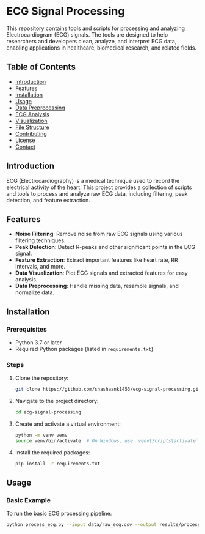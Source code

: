 # ECG Signal Processing

This repository contains tools and scripts for processing and analyzing Electrocardiogram (ECG) signals. The tools are designed to help researchers and developers clean, analyze, and interpret ECG data, enabling applications in healthcare, biomedical research, and related fields.

## Table of Contents

- [Introduction](#introduction)
- [Features](#features)
- [Installation](#installation)
- [Usage](#usage)
- [Data Preprocessing](#data-preprocessing)
- [ECG Analysis](#ecg-analysis)
- [Visualization](#visualization)
- [File Structure](#file-structure)
- [Contributing](#contributing)
- [License](#license)
- [Contact](#contact)

## Introduction

ECG (Electrocardiography) is a medical technique used to record the electrical activity of the heart. This project provides a collection of scripts and tools to process and analyze raw ECG data, including filtering, peak detection, and feature extraction.

## Features

- **Noise Filtering**: Remove noise from raw ECG signals using various filtering techniques.
- **Peak Detection**: Detect R-peaks and other significant points in the ECG signal.
- **Feature Extraction**: Extract important features like heart rate, RR intervals, and more.
- **Data Visualization**: Plot ECG signals and extracted features for easy analysis.
- **Data Preprocessing**: Handle missing data, resample signals, and normalize data.

## Installation

### Prerequisites

- Python 3.7 or later
- Required Python packages (listed in `requirements.txt`)

### Steps

1. Clone the repository:
    ```bash
    git clone https://github.com/shashaank1453/ecg-signal-processing.git
    ```
2. Navigate to the project directory:
    ```bash
    cd ecg-signal-processing
    ```
3. Create and activate a virtual environment:
    ```bash
    python -m venv venv
    source venv/bin/activate  # On Windows, use `venv\Scripts\activate`
    ```
4. Install the required packages:
    ```bash
    pip install -r requirements.txt
    ```

## Usage

### Basic Example

To run the basic ECG processing pipeline:

```bash
python process_ecg.py --input data/raw_ecg.csv --output results/processed_ecg.csv
